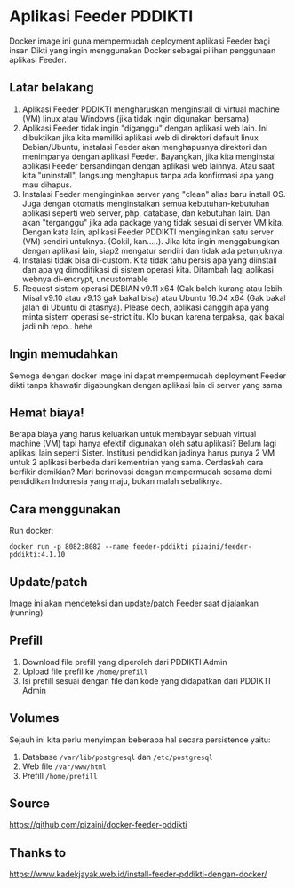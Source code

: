 # Aplikasi Feeder PDDIKTI
Docker image ini guna mempermudah deployment aplikasi Feeder bagi insan Dikti yang ingin menggunakan Docker sebagai pilihan penggunaan aplikasi Feeder.

## Latar belakang
1. Aplikasi Feeder PDDIKTI mengharuskan menginstall di virtual machine (VM) linux atau Windows (jika tidak ingin digunakan bersama)
2. Aplikasi Feeder tidak ingin "diganggu" dengan aplikasi web lain. Ini dibuktikan jika kita memiliki aplikasi web di direktori default linux Debian/Ubuntu, instalasi Feeder akan menghapusnya direktori dan menimpanya dengan aplikasi Feeder. Bayangkan, jika kita menginstal aplikasi Feeder bersandingan dengan aplikasi web lainnya. Atau saat kita "uninstall", langsung menghapus tanpa ada konfirmasi apa yang mau dihapus.
3. Instalasi Feeder menginginkan server yang "clean" alias baru install OS. Juga dengan otomatis menginstalkan semua kebutuhan-kebutuhan aplikasi seperti web server, php, database, dan kebutuhan lain. Dan akan "terganggu" jika ada package yang tidak sesuai di server VM kita. Dengan kata lain, aplikasi Feeder PDDIKTI menginginkan satu server (VM) sendiri untuknya. (Gokil, kan.....). Jika kita ingin menggabungkan dengan aplikasi lain, siap2 mengatur sendiri dan tidak ada petunjuknya.
4. Instalasi tidak bisa di-custom. Kita tidak tahu persis apa yang diinstall dan apa yg dimodifikasi di sistem operasi kita. Ditambah lagi aplikasi webnya di-encrypt, uncustomable
5. Request sistem operasi DEBIAN v9.11 x64 (Gak boleh kurang atau lebih. Misal v9.10 atau v9.13 gak bakal bisa) atau Ubuntu 16.04 x64 (Gak bakal jalan di Ubuntu di atasnya). Please dech, aplikasi canggih apa yang minta sistem operasi se-strict itu. Klo bukan karena terpaksa, gak bakal jadi nih repo.. hehe

## Ingin memudahkan
Semoga dengan docker image ini dapat mempermudah deployment Feeder dikti tanpa khawatir digabungkan dengan aplikasi lain di server yang sama

## Hemat biaya!
Berapa biaya yang harus keluarkan untuk membayar sebuah virtual machine (VM) tapi hanya efektif digunakan oleh satu aplikasi? Belum lagi aplikasi lain seperti Sister. Institusi pendidikan jadinya harus punya 2 VM untuk 2 aplikasi berbeda dari kementrian yang sama. Cerdaskah cara berfikir demikian? Mari berinovasi dengan mempermudah sesama demi pendidikan Indonesia yang maju, bukan malah sebaliknya. 

## Cara menggunakan
Run docker:

`docker run -p 8082:8082 --name feeder-pddikti pizaini/feeder-pddikti:4.1.10`

## Update/patch
Image ini akan mendeteksi dan update/patch Feeder saat dijalankan (running)

## Prefill
1. Download file prefill yang diperoleh dari PDDIKTI Admin
2. Upload file prefil ke `/home/prefill`
3. Isi prefill sesuai dengan file dan kode yang didapatkan dari PDDIKTI Admin

## Volumes
Sejauh ini kita perlu menyimpan beberapa hal secara persistence yaitu: 
1. Database  `/var/lib/postgresql` dan `/etc/postgresql`
2. Web file `/var/www/html`
3. Prefill `/home/prefill`

## Source
https://github.com/pizaini/docker-feeder-pddikti

## Thanks to 
https://www.kadekjayak.web.id/install-feeder-pddikti-dengan-docker/